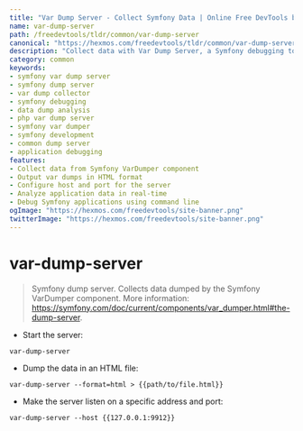 ```yaml
---
title: "Var Dump Server - Collect Symfony Data | Online Free DevTools by Hexmos"
name: var-dump-server
path: /freedevtools/tldr/common/var-dump-server
canonical: "https://hexmos.com/freedevtools/tldr/common/var-dump-server/"
description: "Collect data with Var Dump Server, a Symfony debugging tool for capturing var dumps. Analyze Symfony application data with ease. Free online tool, no registration required."
category: common
keywords:
- symfony var dump server
- symfony dump server
- var dump collector
- symfony debugging
- data dump analysis
- php var dump server
- symfony var dumper
- symfony development
- common dump server
- application debugging
features:
- Collect data from Symfony VarDumper component
- Output var dumps in HTML format
- Configure host and port for the server
- Analyze application data in real-time
- Debug Symfony applications using command line
ogImage: "https://hexmos.com/freedevtools/site-banner.png"
twitterImage: "https://hexmos.com/freedevtools/site-banner.png"
---
```


# var-dump-server

> Symfony dump server.
> Collects data dumped by the Symfony VarDumper component.
> More information: <https://symfony.com/doc/current/components/var_dumper.html#the-dump-server>.

- Start the server:

`var-dump-server`

- Dump the data in an HTML file:

`var-dump-server --format=html > {{path/to/file.html}}`

- Make the server listen on a specific address and port:

`var-dump-server --host {{127.0.0.1:9912}}`
